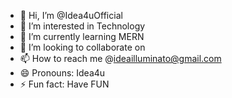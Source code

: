 - 👋 Hi, I’m @Idea4uOfficial
- 👀 I’m interested in Technology
- 🌱 I’m currently learning MERN
- 💞️ I’m looking to collaborate on 
- 📫 How to reach me @ideailluminato@gmail.com
- 😄 Pronouns: Idea4u
- ⚡ Fun fact: Have FUN

<!---
Idea4uOfficial/Idea4uOfficial is a ✨ special ✨ repository because its `README.md` (this file) appears on your GitHub profile.
You can click the Preview link to take a look at your changes.
--->
